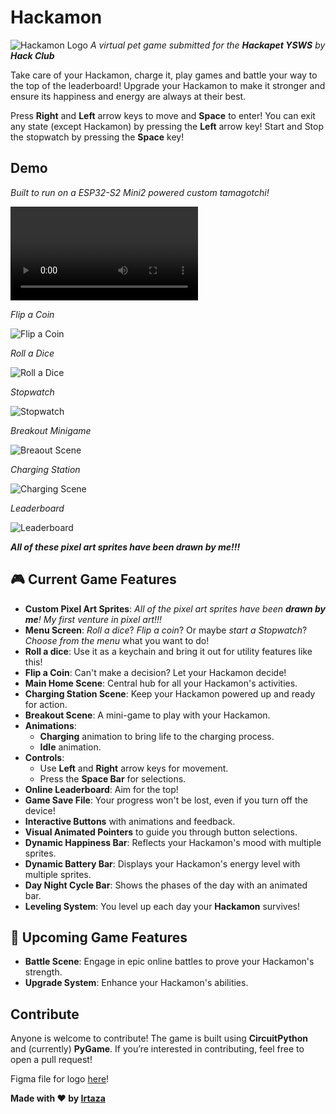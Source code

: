 # Hackamon

![Hackamon Logo](https://cloud-7adfvs3rn-hack-club-bot.vercel.app/0hackamon__1_.png)
_A virtual pet game submitted for the **Hackapet YSWS** by **Hack Club**_

Take care of your Hackamon, charge it, play games and battle your way to the top of the leaderboard! Upgrade your Hackamon to make it stronger and ensure its happiness and energy are always at their best.

Press **Right** and **Left** arrow keys to move and **Space** to enter!
You can exit any state (except Hackamon) by pressing the **Left** arrow key!
Start and Stop the stopwatch by pressing the **Space** key!

## Demo

_Built to run on a ESP32-S2 Mini2 powered custom tamagotchi!_

![Short Demo of full game](https://cloud-ny2cxzjoa-hack-club-bot.vercel.app/0hackamon_demo.mp4)

_Flip a Coin_

![Flip a Coin](https://cloud-1erh0yg7y-hack-club-bot.vercel.app/0screenrecording2025-01-24at1.16.42am-ezgif.com-video-to-gif-converter.gif)

_Roll a Dice_

![Roll a Dice](https://cloud-55rzzph2x-hack-club-bot.vercel.app/1dice-roll_hackamon.gif)

_Stopwatch_

![Stopwatch](https://cloud-55rzzph2x-hack-club-bot.vercel.app/0stopwatch_hackamon.gif)

_Breakout Minigame_

![Breaout Scene](https://cloud-d838srl6u-hack-club-bot.vercel.app/3hackamon_demo_breakout.gif)

_Charging Station_

![Charging Scene](https://cloud-d838srl6u-hack-club-bot.vercel.app/2hackamon_demo_charging_station.gif)

_Leaderboard_

![Leaderboard](https://cloud-d838srl6u-hack-club-bot.vercel.app/1hackamon_demo_leaderboard.gif)

**_All of these pixel art sprites have been drawn by me!!!_**

## 🎮 **Current Game Features**

- **Custom Pixel Art Sprites**: _All of the pixel art sprites have been **drawn by me**! My first venture in pixel art!!!_
- **Menu Screen**: _Roll a dice_? _Flip a coin_? Or maybe _start a Stopwatch_? _Choose from the menu_ what you want to do!
- **Roll a dice**: Use it as a keychain and bring it out for utility features like this!
- **Flip a Coin**: Can't make a decision? Let your Hackamon decide!
- **Main Home Scene**: Central hub for all your Hackamon's activities.
- **Charging Station Scene**: Keep your Hackamon powered up and ready for action.
- **Breakout Scene**: A mini-game to play with your Hackamon.
- **Animations**:
  - **Charging** animation to bring life to the charging process.
  - **Idle** animation.
- **Controls**:
  - Use **Left** and **Right** arrow keys for movement.
  - Press the **Space Bar** for selections.
- **Online Leaderboard**: Aim for the top!
- **Game Save File**: Your progress won't be lost, even if you turn off the device!
- **Interactive Buttons** with animations and feedback.
- **Visual Animated Pointers** to guide you through button selections.
- **Dynamic Happiness Bar**: Reflects your Hackamon's mood with multiple sprites.
- **Dynamic Battery Bar**: Displays your Hackamon's energy level with multiple sprites.
- **Day Night Cycle Bar**: Shows the phases of the day with an animated bar.
- **Leveling System**: You level up each day your **Hackamon** survives!

## 🚀 **Upcoming Game Features**

- **Battle Scene**: Engage in epic online battles to prove your Hackamon's strength.
- **Upgrade System**: Enhance your Hackamon's abilities.

## Contribute

Anyone is welcome to contribute! The game is built using **CircuitPython** and (currently) **PyGame**. If you’re interested in contributing, feel free to open a pull request!

Figma file for logo [here](https://www.figma.com/design/dQcPl1JKnt22KXzQSrtTxS/Hackamon?node-id=0-1&t=CXbKBUuJU05pKmqu-1)!

**Made with ❤️ by [Irtaza](https://github.com/Irtaza2009)**
